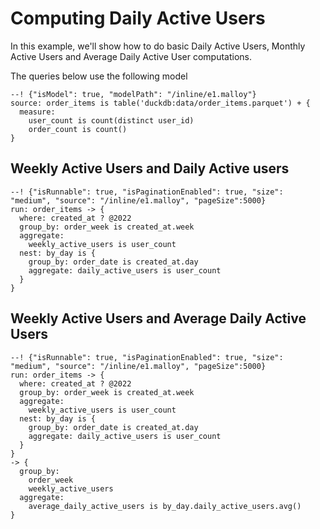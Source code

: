 # Computing Daily Active Users
In this example, we'll show how to do basic Daily Active Users, Monthly Active Users and Average Daily Active User computations.

The queries below use the following model

```malloy
--! {"isModel": true, "modelPath": "/inline/e1.malloy"}
source: order_items is table('duckdb:data/order_items.parquet') + {
  measure: 
    user_count is count(distinct user_id)
    order_count is count()
}
```
## Weekly Active Users and Daily Active users

```malloy
--! {"isRunnable": true, "isPaginationEnabled": true, "size": "medium", "source": "/inline/e1.malloy", "pageSize":5000}
run: order_items -> {
  where: created_at ? @2022
  group_by: order_week is created_at.week
  aggregate: 
    weekly_active_users is user_count
  nest: by_day is {
    group_by: order_date is created_at.day
    aggregate: daily_active_users is user_count
  }
}
```


## Weekly Active Users and Average Daily Active Users

```malloy
--! {"isRunnable": true, "isPaginationEnabled": true, "size": "medium", "source": "/inline/e1.malloy", "pageSize":5000}
run: order_items -> {
  where: created_at ? @2022
  group_by: order_week is created_at.week
  aggregate: 
    weekly_active_users is user_count
  nest: by_day is {
    group_by: order_date is created_at.day
    aggregate: daily_active_users is user_count
  }
}
-> {
  group_by: 
    order_week
    weekly_active_users
  aggregate:
    average_daily_active_users is by_day.daily_active_users.avg()
}
```

